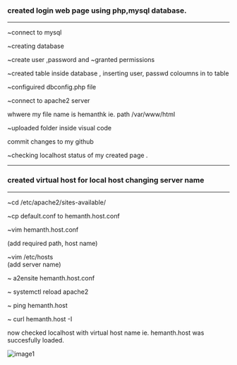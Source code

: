 ### created login web page using php,mysql database.  
***

~connect to mysql 

~creating database

~create user ,password and ~granted permissions 

~created table inside database , inserting user, passwd coloumns  in to table 

~configuired dbconfig.php file 


~connect to apache2 server 

whwere my file name is hemanthk ie. path /var/www/html

~uploaded folder inside visual code 

commit changes to my github 

~checking localhost status of my created page .  

***
### created virtual host for local host changing server name
***
~cd /etc/apache2/sites-available/

~cp default.conf to hemanth.host.conf

~vim hemanth.host.conf   

(add required path, host name)

~vim /etc/hosts    
(add server name) 

~ a2ensite hemanth.host.conf

~ systemctl reload apache2

~ ping  hemanth.host

~ curl hemanth.host -I
 
 now checked localhost with virtual host name ie. hemanth.host was succesfully loaded. 


 ![image1](https://github.com/hemanthkk67/pethub/blob/master/WAPT%20from%20Scratch/Day2(create%20login%20page)/Screenshot_2020-09-21_09-59-12.png)
